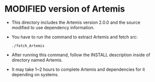 MODIFIED version of Artemis
=========================
* This directory includes the Artemis version 2.0.0 and the source modified to use dependency information.

* You have to run the command to extract Artemis and fetch src:

  ``./fetch_Artemis``

* After running this command, follow the INSTALL description inside of directory named Artemis.

* It may take 1~2 hours to complete Artemis and dependencies for it depending on systems.
